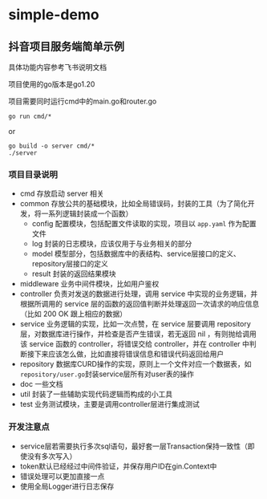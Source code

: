 # simple-demo

## 抖音项目服务端简单示例

具体功能内容参考飞书说明文档

项目使用的go版本是go1.20

项目需要同时运行cmd中的main.go和router.go

```shell
go run cmd/*
```
or
```shell
go build -o server cmd/*
./server
```

### 项目目录说明
- cmd 存放启动 server 相关
- common 存放公共的基础模块，比如全局错误码，封装的工具（为了简化开发，将一系列逻辑封装成一个函数）
    - config 配置模块，包括配置文件读取的实现，项目以 `app.yaml` 作为配置文件
    - log 封装的日志模块，应该仅用于与业务相关的部分
    - model 模型部分，包括数据库中的表结构、service层接口的定义、repository层接口的定义
    - result 封装的返回结果模块
- middleware 业务中间件模块，比如用户鉴权
- controller 负责对发送的数据进行处理，调用 service 中实现的业务逻辑，并根据所调用的 service 层的函数的返回值判断并处理返回一次请求的响应信息（比如 200 OK 跟上相应的数据）
- service 业务逻辑的实现，比如一次点赞，在 service 层要调用 repository 层，对数据库进行操作，并检查是否产生错误，若无返回 nil ，有则抛给调用该 service 函数的 controller，将错误交给 controller，并在 controller 中判断接下来应该怎么做，比如直接将错误信息和错误代码返回给用户
- repository 数据库CURD操作的实现，原则上一个文件对应一个数据表，如`repository/user.go`封装service层所有对user表的操作
- doc 一些文档
- util 封装了一些辅助实现代码逻辑而构成的小工具
- test 业务测试模块，主要是调用controller层进行集成测试

### 开发注意点
- service层若需要执行多次sql语句，最好套一层Transaction保持一致性（即使没有多次写入）
- token默认已经经过中间件验证，并保存用户ID在gin.Context中
- 错误处理可以更加直接一点
- 使用全局Logger进行日志保存
